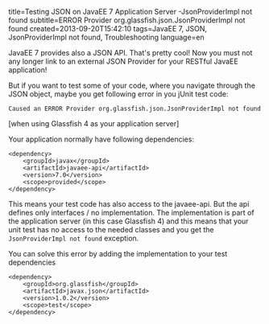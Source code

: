 title=Testing JSON on JavaEE 7 Application Server -JsonProviderImpl not found
subtitle=ERROR Provider org.glassfish.json.JsonProviderImpl not found
created=2013-09-20T15:42:10
tags=JavaEE 7, JSON, JsonProviderImpl not found, Troubleshooting
language=en

JavaEE 7 provides also a JSON API. That's pretty cool! Now you must not any longer link to an external JSON Provider for your RESTful JavaEE application!

But if you want to test some of your code, where you navigate through the JSON object, maybe you get following error in you jUnit test code:

	Caused an ERROR Provider org.glassfish.json.JsonProviderImpl not found

[when using Glassfish 4 as your application server]

Your application normally have following dependencies:

	<dependency>
		<groupId>javax</groupId>
		<artifactId>javaee-api</artifactId>
		<version>7.0</version>
		<scope>provided</scope>
	</dependency>

	
This means your test code has also access to the javaee-api. But the api defines only interfaces / no implementation. The implementation is part of the application server (in this case Glassfish 4) and this means that your unit test has no access to the needed classes and you get the `JsonProviderImpl not found` exception.

You can solve this error by adding the implementation to your test dependencies

	<dependency>  
		<groupId>org.glassfish</groupId> 
		<artifactId>javax.json</artifactId> 
		<version>1.0.2</version> 
		<scope>test</scope>
	</dependency>

	